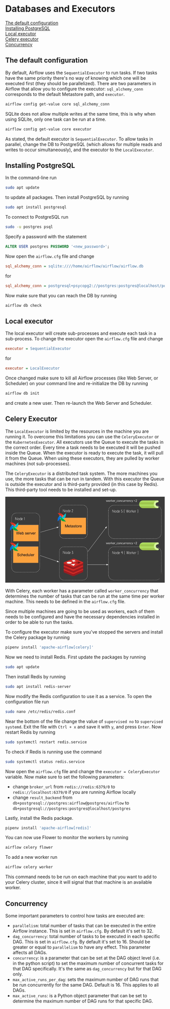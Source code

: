 # Databases and Executors

[The default configuration](#the-default-configuration)  
[Installing PostgreSQL](#installing-postgresql)  
[Local executor](#local-executor)  
[Celery executor](#celery-executor)  
[Concurrency](#concurrency)  

## The default configuration

By default, Airflow uses the `SequentialExecutor` to run tasks. If two tasks have the same priority there's no way of knowing which one will be executed first (they should be parallelized). There are two parameters in Airflow that allow you to configure the executor: `sql_alchemy_conn` corresponds to the default Metastore path, and `executor`.

``` zsh
airflow config get-value core sql_alchemy_conn
```

SQLite does not allow multiple writes at the same time, this is why when using SQLite, only one task can be run at a time.

``` zsh
airflow config get-value core executor
```

As stated, the default executor is `SequentialExecutor`. To allow tasks in parallel, change the DB to PostgreSQL (which allows for multiple reads and writes to occur simultaneously), and the executor to the `LocalExecutor`.

## Installing PostgreSQL

In the command-line run

``` zsh
sudo apt update
```

to update all packages. Then install PostgreSQL by running

``` zsh
sudo apt install postgresql
```

To connect to PostgreSQL run

``` zsh
sudo -u postgres psql
```

Specify a password with the statement

``` sql
ALTER USER postgres PASSWORD '<new_password>';
```

Now open the `airflow.cfg` file and change

``` cfg
sql_alchemy_conn = sqlite:////home/airflow/airflow/airflow.db
```

for

``` cfg
sql_alchemy_conn = postgresql+psycopg2://postgres:postgres@localhost/postgres
```

Now make sure that you can reach the DB by running

``` zsh
airflow db check
```

## Local executor

The local executor will create sub-processes and execute each task in a sub-process. To change the executor open the `airflow.cfg` file and change

``` cfg
executor = SequentialExecutor
```

for

``` cfg
executor = LocalExecutor
```

Once changed make sure to kill all Airflow processes (like Web Server, or Scheduler) on your command line and re-initialize the DB by running

``` zsh
airflow db init
```

and create a new user. Then re-launch the Web Server and Scheduler.

## Celery Executor

The `LocalExecutor` is limited by the resources in the machine you are running it. To overcome this limitations you can use the `CeleryExecutor` or the `KubernetesExecutor`. All executors use the Queue to execute the tasks in the correct order. Every time a task needs to be executed it will be pushed inside the Queue. When the executor is ready to execute the task, it will pull it from the Queue. When using these executors, they are pulled by worker machines (not sub-processes).

The `CeleryExecutor` is a distributed task system. The more machines you use, the more tasks that can be run in tandem. With this executor the Queue is outside the executor and is third-party provided (in this case by Redis). This third-party tool needs to be installed and set-up.

![](img/celery_executor.png)

With Celery, each worker has a parameter called `worker_concurrency` that determines the number of tasks that can be run at the same time per worker machine. This needs to be defined in the `airflow.cfg` file.

Since multiple machines are going to be used as workers, each of them needs to be configured and have the necessary dependencies installed in order to be able to run the tasks.

To configure the executor make sure you've stopped the servers and install the Celery package by running

``` zsh
pipenv install 'apache-airflow[celery]'
```

Now we need to install Redis. First update the packages by running

``` zsh
sudo apt update
```

Then install Redis by running

``` zsh
sudo apt install redis-server
```

Now modify the Redis configuration to use it as a service. To open the configuration file run

``` zsh
sudo nano /etc/redis/redis.conf
```

Near the bottom of the file change the value of `supervised no` to `supervised systemd`. Exit the file with `Ctrl + x` and save it with `y`, and press `Enter`. Now restart Redis by running

``` zsh
sudo systemctl restart redis.service
```

To check if Redis is running use the command

``` zsh
sudo systemctl status redis.service
```

Now open the `airflow.cfg` file and change the `executor = CeleryExecutor` variable. Now make sure to set the following parameters:

- change `broker_url` from `redis://redis:6379/0` to `redis://localhost:6379/0` if you are running Airflow locally
- change `result_backend` from `db+postgresql://postgres:airflow@postgres/airflow` to `db+postgresql://postgres:postgres@localhost/postgres`

Lastly, install the Redis package.

``` zsh
pipenv install 'apache-airflow[redis]'
```

You can now use Flower to monitor the workers by running 

``` zsh
airflow celery flower
```

To add a new worker run

``` zsh
airflow celery worker
```

This command needs to be run on each machine that you want to add to your Celery cluster, since it will signal that that machine is an available worker.

## Concurrency

Some important parameters to control how tasks are executed are:

- `parallelism`: total number of tasks that can be executed in the entire Airflow instance. This is set in `airflow.cfg`. By default it's set to 32.
- `dag_concurrency`: total number of tasks to be executed in each specific DAG. This is set in `airflow.cfg`. By default it's set to 16. Should be greater or equal to `parallelism` to have any effect. This parameter affects all DAGs.
- `concurrency`: is a parameter that can be set at the DAG object level (i.e. in the python script) to set the maximum number of concurrent tasks for that DAG specifically. It's the same as `dag_concurrency` but for that DAG only.
- `max_active_runs_per_dag`: sets the maximum number of DAG runs that be run concurrently for the same DAG. Default is 16. This applies to all DAGs.
- `max_active_runs`: is a Python object parameter that can be set to determine the maximum number of DAG runs for that specific DAG.
